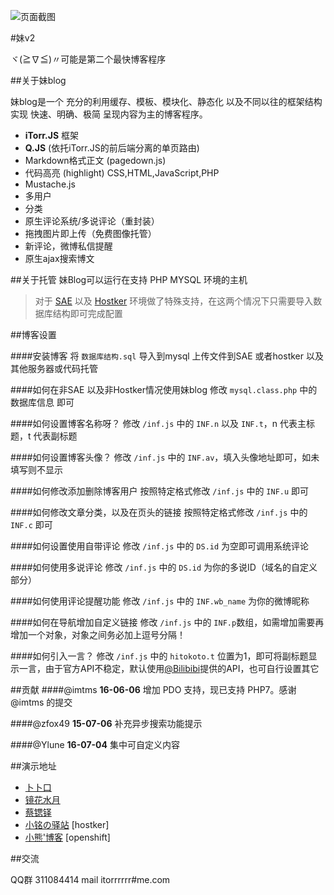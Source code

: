 
![页面截图](http://ww4.sinaimg.cn/large/a15b4afegw1enswvuws5eg20fo0b1jrd.gif)

#妹v2

ヾ(≧∇≦)〃可能是第二个最快博客程序

##关于妹blog

妹blog是一个 充分的利用缓存、模板、模块化、静态化 以及不同以往的框架结构 实现 快速、明确、极简 呈现内容为主的博客程序。


- **iTorr.JS** 框架
- **Q.JS** (依托iTorr.JS的前后端分离的单页路由)
- Markdown格式正文 (pagedown.js)
- 代码高亮 (highlight) CSS,HTML,JavaScript,PHP
- Mustache.js
- 多用户
- 分类
- 原生评论系统/多说评论（重封装）
- 拖拽图片即上传（免费图像托管）
- 新评论，微博私信提醒
- 原生ajax搜索博文


##关于托管
妹Blog可以运行在支持 PHP MYSQL 环境的主机

>对于 [SAE](http://sae.sina.com.cn/) 以及 [Hostker](http://www.hostker.com/) 环境做了特殊支持，在这两个情况下只需要导入数据库结构即可完成配置


##博客设置

####安装博客
将 `数据库结构.sql` 导入到mysql
上传文件到SAE 或者hostker 以及其他服务器或代码托管

####如何在非SAE 以及非Hostker情况使用妹blog
修改 `mysql.class.php` 中的数据库信息 即可

####如何设置博客名称呀？
修改 `/inf.js` 中的 `INF.n` 以及 `INF.t`，n 代表主标题，t 代表副标题

####如何设置博客头像？
修改 `/inf.js` 中的 `INF.av`，填入头像地址即可，如未填写则不显示

####如何修改添加删除博客用户
按照特定格式修改 `/inf.js` 中的 `INF.u` 即可

####如何修改文章分类，以及在页头的链接
按照特定格式修改 `/inf.js` 中的 `INF.c` 即可

####如何设置使用自带评论
修改 `/inf.js` 中的 `DS.id` 为空即可调用系统评论

####如何使用多说评论
修改 `/inf.js` 中的 `DS.id` 为你的多说ID（域名的自定义部分）

####如何使用评论提醒功能
修改 `/inf.js` 中的 `INF.wb_name` 为你的微博昵称

####如何在导航增加自定义链接
修改 `/inf.js` 中的 `INF.p`数组，如需增加需要再增加一个对象，对象之间务必加上逗号分隔！

####如何引入一言？
修改 `/inf.js` 中的 `hitokoto.t` 位置为1，即可将副标题显示一言，由于官方API不稳定，默认使用[@Bilibibi](http://bilibibi.me/)提供的API，也可自行设置其它

##贡献
####@imtms **16-06-06**
增加 PDO 支持，现已支持 PHP7。感谢@imtms 的提交

####@zfox49 **15-07-06**
补充异步搜索功能提示

####@Ylune **16-07-04**
集中可自定义内容

##演示地址

- [卜卜口](http://mouto.org)
- [镜花水月](https://49.gs)
- [蔡锶铎](http://caisiduo.xyz)
- [小铭の驿站](http://ming-app.smartgslb.com) [hostker]
- [小熊'博客](http://kloli.tk) [openshift]


##交流

QQ群 311084414
mail itorrrrrr#me.com

